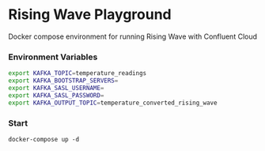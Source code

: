 # Rising Wave Playground

Docker compose environment for running Rising Wave with Confluent Cloud

### Environment Variables

```bash
export KAFKA_TOPIC=temperature_readings
export KAFKA_BOOTSTRAP_SERVERS=
export KAFKA_SASL_USERNAME=
export KAFKA_SASL_PASSWORD=
export KAFKA_OUTPUT_TOPIC=temperature_converted_rising_wave
```


### Start

```
docker-compose up -d
```
